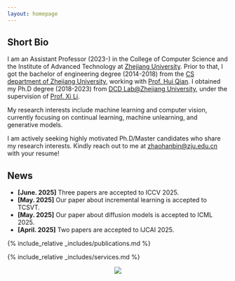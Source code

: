 ```yaml
---
layout: homepage
---
```


## Short Bio

I am an Assistant Professor (2023-) in the College of Computer Science and the Institute of Advanced Technology at [Zhejiang University](https://www.zju.edu.cn/english/). Prior to that, I got the bachelor of engineering degree (2014-2018) from the [CS department of Zhejiang University](http://www.en.cs.zju.edu.cn/), working with [Prof. Hui Qian](https://scholar.google.com/citations?user=n4csXw0AAAAJ&hl=en). I obtained my Ph.D degree (2018-2023) from [DCD Lab@Zhejiang University](http://www.cs.zju.edu.cn/_upload/article/files/d4/45/e46a2ca6469693738d84d1fffc3f/cc70a9ee-44ce-4603-9e46-701564a0eb2a.pdf), under the supervision of [Prof. Xi Li](https://scholar.google.com.au/citations?user=TYNPJQMAAAAJ&hl=en).

My research interests include machine learning and computer vision, currently focusing on continual learning, machine unlearning, and generative models.

I am actively seeking highly motivated Ph.D/Master candidates who share my research interests. Kindly reach out to me at zhaohanbin@zju.edu.cn with your resume!

## News

- **[June. 2025]** Three papers are accepted to ICCV 2025.
- **[May. 2025]** Our paper about incremental learning is accepted to TCSVT.
- **[May. 2025]** Our paper about diffusion models is accepted to ICML 2025.
- **[April. 2025]** Two papers are accepted to IJCAI 2025.

{% include_relative _includes/publications.md %}

{% include_relative _includes/services.md %}

<center>
<a href="https://clustrmaps.com/site/1c60f"  title="ClustrMaps"><img src="//www.clustrmaps.com/map_v2.png?d=5MNmBo6mJCb_MC7DklHIt53TXG-kbdFNAagOTNY9VOM&cl=ffffff" /></a>
</center>